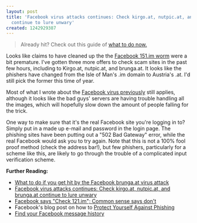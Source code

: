 ```yaml
---
layout: post
title: 'Facebook virus attacks continues: Check kirgo.at, nutpic.at, and brunga.at
  continue to lure unwary'
created: 1242929387
---
```

<blockquote>Already hit? Check out this guide of <a href="http://morisy.com/what_do_if_you_get_hit_facebook_brungaat_virus_attack">what to do now.</a></blockquote>

Looks like claims to have cleaned up the the <a href="http://latimesblogs.latimes.com/technology/2009/05/151im-yet-another-facebook-malwarewormvirusbugphishing-attack.html">Facebook 151.im worm</a> were a bit premature. I've gotten three more offers to check scam sites in the past few hours, including to Kirgo.at, nutpic.at, and brunga.at. It looks like the phishers have changed from the Isle of Man's .im domain to Austria's .at. I'd still pick the former this time of year.

Most of what I wrote about the <a href="http://morisy.com/facebook_says_check_121im_common_sense_says_dont">Facebook virus previously</a> still applies, although it looks like the bad guys' servers are having trouble handling all the images, which will hopefully slow down the amount of people falling for the trick.

<p>One way to make sure that it's the real Facebook site you're logging in to? Simply put in a made up e-mail and password in the login page. The phishing sites have been putting out a "502 Bad Gateway" error, while the real Facebook would ask you to try again. Note that this is not a 100% fool proof method (check the address bar!), but few phishers, particularly for a scheme like this, are likely to go through the trouble of a complicated input verification scheme.

<b>Further Reading:</b>
<ul>
<li><a href="http://morisy.com/what_do_if_you_get_hit_facebook_brungaat_virus_attack">What to do if you get hit by the Facebook brunga.at virus attack</a></li>
<li><a href="http://morisy.com/facebook_virus_attacks_continues_check_kirgoat_nutpicat_and_brungaat_continue_lure_unwary">Facebook virus attacks continues: Check kirgo.at, nutpic.at, and brunga.at continue to lure unwary</a></li>
<li><a href="http://morisy.com/facebook_says_check_121im_common_sense_says_dont">Facebook says "Check 121.im"; Common sense says don't</a></li>
<li>Facebook's blog post on how to <a href="http://blog.facebook.com/blog.php?post=81474932130">Protect Yourself Against Phishing</a></li>
<li><a href="http://morisy.com/find_your_facebook_message_history">Find your Facebook message history</a></li>
</ul>
